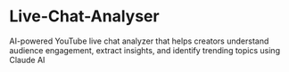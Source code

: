 # Live-Chat-Analyser
 AI-powered YouTube live chat analyzer that helps creators understand audience engagement, extract insights, and identify trending topics using Claude AI
